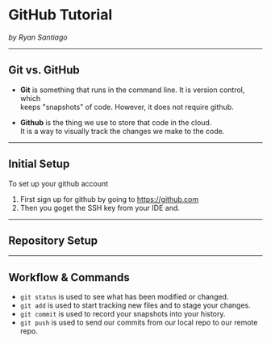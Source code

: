 # GitHub Tutorial

_by *Ryan Santiago*_

---
## Git vs. GitHub  
* **Git** is something that runs in the command line. It is version control, which  
keeps "snapshots" of code. However, it does not require github.  

* **Github** is the thing we use to store that code in the cloud.  
It is a way to  visually track the changes we make to the code.



---
## Initial Setup  
  To set up your github account  
  1. First sign up for github by going to https://github.com  
  2. Then you goget the SSH key from your IDE and.
 
  





---
## Repository Setup



---
## Workflow & Commands  
* `git status` is used to see what has been modified or changed.
* `git add` is used to start tracking new files and to stage your changes.
* `git commit` is used to record  your snapshots into your history.
* `git push` is used to send our commits from our local repo to our remote repo.
